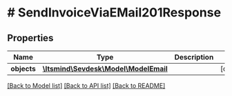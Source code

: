 # # SendInvoiceViaEMail201Response

## Properties

Name | Type | Description | Notes
------------ | ------------- | ------------- | -------------
**objects** | [**\Itsmind\Sevdesk\Model\ModelEmail**](ModelEmail.md) |  | [optional]

[[Back to Model list]](../../README.md#models) [[Back to API list]](../../README.md#endpoints) [[Back to README]](../../README.md)
